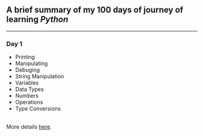 ## A brief summary of my 100 days of journey of learning _Python_  

***  

### Day 1  
- Printing  
- Manipulating  
- Debuging  
- String Manipulation  
- Variables  
- Data Types  
- Numbers  
- Operations  
- Type Conversions

&nbsp;  
More details [here](Day1/Day1.md).  

#  
